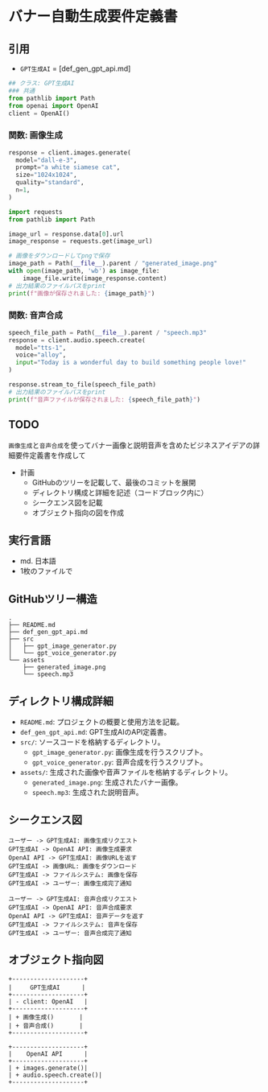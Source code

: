 # バナー自動生成要件定義書

## 引用
- `GPT生成AI` = [def_gen_gpt_api.md]

```python
## クラス: GPT生成AI
### 共通
from pathlib import Path
from openai import OpenAI
client = OpenAI()
```

### 関数: 画像生成
```python
response = client.images.generate(
  model="dall-e-3",
  prompt="a white siamese cat",
  size="1024x1024",
  quality="standard",
  n=1,
)

import requests
from pathlib import Path

image_url = response.data[0].url
image_response = requests.get(image_url)

# 画像をダウンロードしてpngで保存
image_path = Path(__file__).parent / "generated_image.png"
with open(image_path, 'wb') as image_file:
    image_file.write(image_response.content)
# 出力結果のファイルパスをprint
print(f"画像が保存されました: {image_path}")
```

### 関数: 音声合成
```python
speech_file_path = Path(__file__).parent / "speech.mp3"
response = client.audio.speech.create(
  model="tts-1",
  voice="alloy",
  input="Today is a wonderful day to build something people love!"
)

response.stream_to_file(speech_file_path)
# 出力結果のファイルパスをprint
print(f"音声ファイルが保存されました: {speech_file_path}")
```

## TODO
`画像生成`と`音声合成`を使ってバナー画像と説明音声を含めたビジネスアイデアの詳細要件定義書を作成して

- 計画
    - GitHubのツリーを記載して、最後のコミットを展開
    - ディレクトリ構成と詳細を記述（コードブロック内に）
    - シークエンス図を記載
    - オブジェクト指向の図を作成

## 実行言語
- md. 日本語
- 1枚のファイルで

## GitHubツリー構造
```
.
├── README.md
├── def_gen_gpt_api.md
├── src
│   ├── gpt_image_generator.py
│   └── gpt_voice_generator.py
└── assets
    ├── generated_image.png
    └── speech.mp3
```

## ディレクトリ構成詳細
- `README.md`: プロジェクトの概要と使用方法を記載。
- `def_gen_gpt_api.md`: GPT生成AIのAPI定義書。
- `src/`: ソースコードを格納するディレクトリ。
  - `gpt_image_generator.py`: 画像生成を行うスクリプト。
  - `gpt_voice_generator.py`: 音声合成を行うスクリプト。
- `assets/`: 生成された画像や音声ファイルを格納するディレクトリ。
  - `generated_image.png`: 生成されたバナー画像。
  - `speech.mp3`: 生成された説明音声。

## シークエンス図
```plaintext
ユーザー -> GPT生成AI: 画像生成リクエスト
GPT生成AI -> OpenAI API: 画像生成要求
OpenAI API -> GPT生成AI: 画像URLを返す
GPT生成AI -> 画像URL: 画像をダウンロード
GPT生成AI -> ファイルシステム: 画像を保存
GPT生成AI -> ユーザー: 画像生成完了通知

ユーザー -> GPT生成AI: 音声合成リクエスト
GPT生成AI -> OpenAI API: 音声合成要求
OpenAI API -> GPT生成AI: 音声データを返す
GPT生成AI -> ファイルシステム: 音声を保存
GPT生成AI -> ユーザー: 音声合成完了通知
```

## オブジェクト指向図

```plaintext
+--------------------+
|     GPT生成AI      |
+--------------------+
| - client: OpenAI   |
+--------------------+
| + 画像生成()       |
| + 音声合成()       |
+--------------------+

+--------------------+
|    OpenAI API      |
+--------------------+
| + images.generate()|
| + audio.speech.create()|
+--------------------+
```